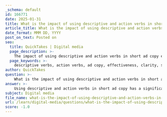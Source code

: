 ```yaml
---
_schema: default
id: 166771
date: 2025-01-31
title: What is the impact of using descriptive and action verbs in short ad copy?
article_title: What is the impact of using descriptive and action verbs in short ad copy?
date_format: MMM DD, YYYY
post_on_text: Posted on
seo:
  title: QuickTakes | Digital media
  page_description: >-
    The impact of using descriptive and action verbs in short ad copy enhances clarity, encourages action, creates emotional engagement, improves memorability, and increases click-through rates, leading to more effective advertising.
  page_keywords: >-
    descriptive verbs, action verbs, ad copy, effectiveness, clarity, specificity, emotional engagement, memorability, click-through rates, advertising outcomes, engagement, persuasive writing, concise communication, marketing strategies
author: QuickTakes
question: >-
    What is the impact of using descriptive and action verbs in short ad copy?
answer: >-
    Using descriptive and action verbs in short ad copy has a significant impact on the effectiveness of the message being conveyed. Here are some key points regarding their influence:\n\n1. **Clarity and Specificity**: Descriptive verbs provide clarity and detail, allowing the audience to understand exactly what is being offered. For instance, instead of a vague statement like "We provide service," using a descriptive verb such as "Experience exceptional service that transforms your day!" gives a clearer picture of the value being offered.\n\n2. **Encouragement of Action**: Action verbs are crucial in motivating the audience to take specific actions. Phrases like "Join the movement" or "Discover your potential" create a sense of urgency and encourage immediate engagement. This is particularly important in advertising, where the goal is often to prompt a quick response from the audience.\n\n3. **Emotional Engagement**: Descriptive and action verbs can evoke emotions and create a connection with the audience. For example, using verbs like "eliminate," "reduce," or "transform" can resonate on an emotional level, making the message more compelling and relatable.\n\n4. **Enhanced Memorability**: Short ad copy that employs vivid and dynamic verbs tends to be more memorable. When the language is engaging and impactful, it sticks in the minds of consumers, increasing the likelihood that they will recall the brand or message later.\n\n5. **Improved Click-Through Rates**: In digital advertising, the concise nature of short copy is crucial, as users often skim content. Effective use of descriptive and action verbs can lead to higher click-through rates and conversions, as they capture attention and encourage users to engage with the ad.\n\n6. **Parallel Structure**: Utilizing parallel structure with descriptive and action verbs can enhance the rhythm and flow of the copy, making it more appealing. For example, phrases like "Training courses needed" and "Peak performance delivered" create a pattern that is easy to read and remember.\n\nIn summary, the use of descriptive and action verbs in short ad copy not only clarifies the message but also drives engagement, evokes emotions, and enhances memorability, ultimately leading to more effective advertising outcomes.
subject: Digital media
file_name: what-is-the-impact-of-using-descriptive-and-action-verbs-in-short-ad-copy.md
url: /learn/digital-media/questions/what-is-the-impact-of-using-descriptive-and-action-verbs-in-short-ad-copy
score: -1.0
---
```


&nbsp;